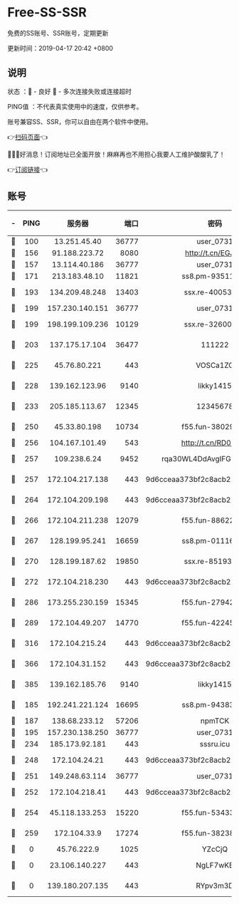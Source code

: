 # Free-SS-SSR

免费的SS账号、SSR账号，定期更新

更新时间：2019-04-17 20:42 +0800

## 说明

状态     ：🙂 - 良好 🙁 - 多次连接失败或连接超时

PING值   ：不代表真实使用中的速度，仅供参考。

账号兼容SS、SSR，你可以自由在两个软件中使用。

👉[扫码页面](https://liesauer.github.io/Free-SS-SSR/)👈

🎉🎉🎉好消息！订阅地址已全面开放！麻麻再也不用担心我要人工维护酸酸乳了！

👉[订阅链接](https://www.liesauer.net/yogurt/subscribe?ACCESS_TOKEN=DAYxR3mMaZAsaqUb)👈

## 账号

|-|PING|服务器|端口|密码|加密方式|区域|
|:----:|:----:|:-----:|-----:|:----:|:----:|:----:|
|🙂|100|13.251.45.40|36777|user_0731|chacha20|SG|
|🙂|156|91.188.223.72|8080|http://t.cn/EGJIyrl|rc4-md5|RU|
|🙂|157|13.114.40.186|36777|user_0731|chacha20|JP|
|🙂|171|213.183.48.10|11821|ss8.pm-93511134|rc4-md5|RU|
|🙂|193|134.209.48.248|13403|ssx.re-40053227|aes-256-cfb|US|
|🙂|199|157.230.140.151|36777|user_0731|chacha20|US|
|🙂|199|198.199.109.236|10129|ssx.re-32600039|aes-256-cfb|US|
|🙂|203|137.175.17.104|36477|111222|aes-256-cfb|US|
|🙂|225|45.76.80.221|443|VOSCa1ZG|aes-256-cfb|DE|
|🙂|228|139.162.123.96|9140|likky1415|aes-256-cfb|JP|
|🙂|233|205.185.113.67|12345|12345678|aes-256-cfb|US|
|🙂|250|45.33.80.198|10734|f55.fun-38029419|aes-256-cfb|US|
|🙂|256|104.167.101.49|543|http://t.cn/RD0D7sx|rc4-md5|CA|
|🙂|257|109.238.6.24|9452|rqa30WL4DdAvgIFG6Fs3znzTa|aes-256-cfb|FR|
|🙂|257|172.104.217.138|443|9d6cceaa373bf2c8acb22e60b6a58be6|aes-256-cfb|US|
|🙂|264|172.104.209.198|443|9d6cceaa373bf2c8acb22e60b6a58be6|aes-256-cfb|US|
|🙂|266|172.104.211.238|12079|f55.fun-88622379|aes-256-cfb|US|
|🙂|267|128.199.95.241|16659|ss8.pm-01116190|aes-256-cfb|SG|
|🙂|270|128.199.187.62|19850|ssx.re-85193489|aes-256-cfb|SG|
|🙂|272|172.104.218.230|443|9d6cceaa373bf2c8acb22e60b6a58be6|aes-256-cfb|US|
|🙂|286|173.255.230.159|15345|f55.fun-27942756|aes-256-cfb|US|
|🙂|289|172.104.49.207|14770|f55.fun-42245858|aes-256-cfb|SG|
|🙂|316|172.104.215.24|443|9d6cceaa373bf2c8acb22e60b6a58be6|aes-256-cfb|US|
|🙂|366|172.104.31.152|443|9d6cceaa373bf2c8acb22e60b6a58be6|aes-256-cfb|US|
|🙂|385|139.162.185.76|9140|likky1415|aes-256-cfb|DE|
|🙂|185|192.241.221.124|16695|ss8.pm-94383396|aes-256-cfb|US|
|🙂|187|138.68.233.12|57206|npmTCK|rc4-md5|US|
|🙂|195|157.230.138.250|36777|user_0731|chacha20|US|
|🙂|234|185.173.92.181|443|sssru.icu|rc4-md5|RU|
|🙂|248|172.104.24.21|443|9d6cceaa373bf2c8acb22e60b6a58be6|aes-256-cfb|US|
|🙂|251|149.248.63.114|36777|user_0731|chacha20|CA|
|🙂|252|172.104.218.41|443|9d6cceaa373bf2c8acb22e60b6a58be6|aes-256-cfb|US|
|🙂|254|45.118.133.253|15220|f55.fun-53433183|aes-256-cfb|SG|
|🙂|259|172.104.33.9|17274|f55.fun-38238921|aes-256-cfb|SG|
|🙁|0|45.76.222.9|1025|YZcCjQ|rc4-md5|JP|
|🙁|0|23.106.140.227|443|NgLF7wKB|aes-256-cfb|US|
|🙁|0|139.180.207.135|443|RYpv3m3D|aes-256-cfb|JP|
